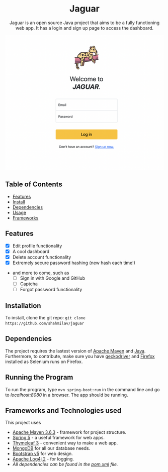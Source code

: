 <h1 align="center">Jaguar</h1>
<p align="center">
    Jaguar is an open source Java project that aims to be a fully functioning web app. It has a login and sign up page to
    access the dashboard.
</p>

<!-- TODO: Turn image to a link to the website, and make it transparent (dynamic). -->
![login_screenshot](https://github.com/shahmilav/jaguar/blob/master/images/login-screenshot.png)

## Table of Contents

* [Features](#features)
* [Install](#installation)
* [Dependencies](#dependencies)
* [Usage](#running-the-program)
* [Frameworks](#frameworks-and-technologies-used)

## Features

* [X] Edit profile functionality
* [X] A cool dashboard
* [X] Delete account functionality
* [X] Extremely secure password hashing (new hash each time!)
* and more to come, such as
    * [ ] Sign in with Google and GitHub
    * [ ] Captcha
    * [ ] Forgot password functionality

## Installation

To install, clone the git repo:
```git clone https://github.com/shahmilav/jaguar```

## Dependencies

The project requires the lastest version of [Apache Maven](https://maven.apache.org/)
and [Java](https://adoptopenjdk.net/releases.html). Furthermore, to contribute, make sure you
have [geckodriver](https://github.com/mozilla/geckodriver) and [Firefox](https://www.mozilla.org/en-US/firefox/new/)
installed as Selenium runs on Firefox.

## Running the Program

To run the program, type ```mvn spring-boot:run``` in the command line and go to _localhost:8080_ in a browser. The app
should be running.

## Frameworks and Technologies used

This project uses

- [Apache Maven 3.6.3](https://maven.apache.org/) - framework for project structure.
- [Spring 5](https://spring.io/) - a useful framework for web apps.
- [Thymeleaf 3](https://www.thymeleaf.org/) - convenient way to make a web app.
- [MongoDB](https://www.mongodb.com/) for all our database needs.
- [Bootstrap v5](https://getbootstrap.com/) for web design.
- [Apache Log4j 2](https://logging.apache.org/log4j/2.x/) - for logging.
- *All dependencies can be found in the [pom.xml](https://github.com/shahmilav/jaguar/blob/main/pom.xml) file.*
